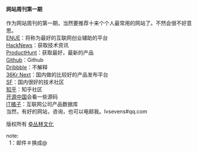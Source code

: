 <h4>网站周刊第一期</h4>

作为网站周刊的第一期，当然要推荐十来个个人最常用的网站了。不然会很不好意思。<br/>
<a href="http://enue.cn">ENUE</a>：将称为最好的互联网创业辅助的平台<br/>
<a href="https://news.ycombinator.com">HackNews</a>：获取技术资讯<br/>
<a href="http://www.producthunt.com/">ProductHunt</a>：获取最好，最新的产品<br/>
<a href="https://github.com">Github</a>：Github<br/>
<a href="https://dribbble.com/">Dribbble</a>：不解释<br/>
<a href="http://next.36kr.com/posts">36Kr Next</a>：国内做的比较好的产品发布平台<br/>
<a href="http://segmentfault.com/">SF</a>：国内很好的技术社区<br/>
<a href="http://www.zhihu.com">知乎</a>：知乎社区<br/>
<a href="http://www.oschina.net/">开源中国</a>会看一些源码<br/>
<a href="http://itjuzi.com/">IT橘子</a>：互联网公司产品数据库<br/>
当然，有好的网站，咨询，也可以电邮我。lvsevens#qq.com
<br/>

版权所有 <a href="http://enue.cn">&copy;丛林文化</a>
<br/>
<p>note:<br/>
  &nbsp;&nbsp;1：邮件＃换成@
</p>  
